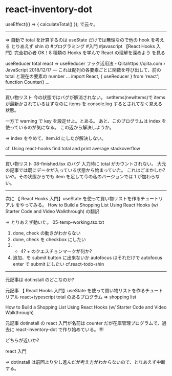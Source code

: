 # react-inventory-dot

useEffect(() => {
calculateTotal()
});
で云々。

---

=> 自動で total を計算するのは useState だけでは無理なので他の hook を考える
とりあえず shin の #プログラミング #入門 #javascript
【React Hooks 入門】完全初心者 OK！8 種類の Hooks を学んで React の理解を深めよう
を見る

useReducer total react =>
useReducer フック活用法 - Qiitahttps://qiita.com › JavaScript
2018/12/17 — これは配列の各要素ごとに関数を呼び出して、前の total と現在の要素の number ... import React, { useReducer } from 'react'; function Counter() ...

---

買い物リスト
今の状態ではバグが解消されない。
setItems(newItems)で items が最新かされているはずなのに items を console.log するとされてなく見える状態。

一方で warning で key を設定せよ。とある。
あと、このプログラムは index を使っているのが気になる。
この辺から解決しようか。

=> index をやめて、item.id にしたが解決しない。

cf. Using react-hooks find total and print average
stackoverflow

---

買い物リスト
08-finished.tsx のバグ
入力時に total がカウントされない。
大元の記事では既にデータが入っている状態から始まっていた。
これはごまかしか?
いや。その状態からでも item を足して今の私のバージョンでは 1 が加わらない。

---

次に 【 React Hooks 入門】useState を使って買い物リストを作るチュートリアル
をやってみる。
How to Build a Shopping List Using React Hooks (w/ Starter Code and Video Walkthrough)
の翻訳

=> とりあえず動いた。 05-temp-working.tsx.txt

1. done, check の動きがわからない
2. done, check を checkbox にしたい
3. - 4? + のクエスチョンマークが何か?
4. 追加、を submit button に出来ないか
   autofocus はそれだけで autofocus
   enter で submit にしたい cf.react-todo-shin

---

元記事は dotinstall のどこなのか?

元記事 【 React Hooks 入門】useState を使って買い物リストを作るチュートリアル
react+typescript
total のあるプログラム => shopping list

How to Build a Shopping List Using React Hooks (w/ Starter Code and Video Walkthrough)

元記事 dotinstall の react 入門が名前は counter だが在庫管理プログラムで、過去に react-inventory-dot で作り始めている。!!!!

どちらが近いか?

react 入門

=> dotinstall は前回より少し進んだが考え方がわからないので、とりあえず中断する。
